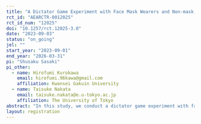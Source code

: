 ```yaml
---
title: "A Dictator Game Experiment with Face Mask Wearers and Non-mask Wearers in Japan"
rct_id: "AEARCTR-0012025"
rct_id_num: "12025"
doi: "10.1257/rct.12025-3.0"
date: "2023-09-03"
status: "on_going"
jel: ""
start_year: "2023-09-01"
end_year: "2026-03-31"
pi: "Shusaku Sasaki"
pi_other:
  - name: Hirofumi Kurokawa
    email: hirofumi.96kawa@gmail.com
    affiliation: Kwansei Gakuin University
  - name: Taisuke Nakata
    email: taisuke.nakata@e.u-tokyo.ac.jp
    affiliation: The University of Tokyo
abstract: "In this study, we conduct a dictator game experiment with face mask wearers and non-mask wearers in Japan, and ascertain allocation tendencies between two anonymous individuals, between two mask wearers or two non-mask wearers, and between a mask wearer and a non-mask wearer. By so doing, we assess “ingroup-favoritism,” “ingroup bias,” and “outgroup bias” of the mask wearers and non-mask wearers, respectively. Here, ingroup-favoritism is defined as the difference between the money amounts allocated in the dictator game experiment to an individual of the same group (i.e., a recipient who wears a mask for the mask wearers and a recipient who does not wear a mask for the non-mask wearers) and to an individual of the different group (i.e., a recipient who does not wear a mask for the mask wearers and a recipient who wears a mask for the non-mask wearers). Also, ingroup bias is defined as the difference between the money amounts allocated to an individual of the same group as the allocator and to an anonymous individual, while outgroup bias is defined as the difference between the money amounts allocated to an individual of a different group from the allocator’s and to an anonymous one. We also examine whether the biases depend on the recipient’s nationality or not."
layout: registration
---
```



